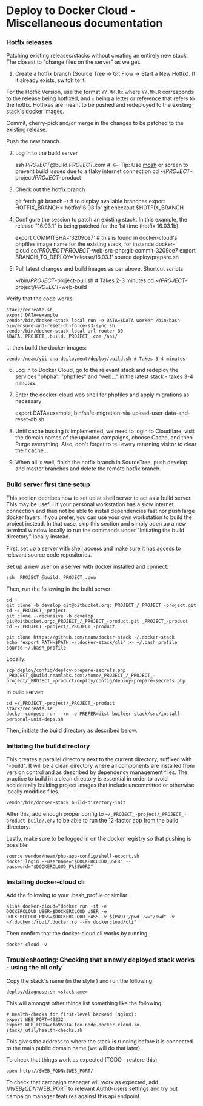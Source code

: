 Deploy to Docker Cloud - Miscellaneous documentation
=============================================

### Hotfix releases

Patching existing releases/stacks without creating an entirely new stack. The closest to "change files on the server" as we get.

1. Create a hotfix branch (Source Tree -> Git Flow -> Start a New Hotfix). If it already exists, switch to it. 

For the Hotfix Version, use the format `YY.MM.Rx` where `YY.MM.R` corresponds to the release being hotfixed, and `x` being a letter or reference that refers to the hotfix. Hotfixes are meant to be pushed and redeployed to the existing stack's docker images. 

Commit, cherry-pick and/or merge in the changes to be patched to the existing release. 

Push the new branch. 

2. Log in to the build server

    ssh _PROJECT_@build._PROJECT_.com # <-- Tip: Use [mosh](https://mosh.mit.edu) or screen to prevent build issues due to a flaky internet connection
    cd ~/_PROJECT_-project/_PROJECT_-product

3. Check out the hotfix branch

    git fetch
    git branch -r # to display available branches
    export HOTFIX_BRANCH='hotfix/16.03.1b'
    git checkout $HOTFIX_BRANCH
    
4. Configure the session to patch an existing stack. In this example, the release "16.03.1" is being patched for the 1st time (hotfix 16.03.1b).
    
    export COMMITSHA='3209ce7' # this is found in docker-cloud's phpfiles image name for the existing stack, for instance docker-cloud.co/_PROJECT_/_PROJECT_-web-src-php:git-commit-3209ce7
    export BRANCH_TO_DEPLOY='release/16.03.1'
    source deploy/prepare.sh

5. Pull latest changes and build images as per above. Shortcut scripts:

    ~/bin/_PROJECT_-project-pull.sh # Takes 2-3 minutes
    cd ~/_PROJECT_-project/_PROJECT_-web-build
    
Verify that the code works:

    stack/recreate.sh
    export DATA=example
    vendor/bin/docker-stack local run -e DATA=$DATA worker /bin/bash bin/ensure-and-reset-db-force-s3-sync.sh
    vendor/bin/docker-stack local url router 80 $DATA._PROJECT_.build._PROJECT_.com /api/

... then build the docker images:

    vendor/neam/yii-dna-deployment/deploy/build.sh # Takes 3-4 minutes
    
6. Log in to Docker Cloud, go to the relevant stack and redeploy the services "phpha", "phpfiles" and "web..." in the latest stack - takes 3-4 minutes.

7. Enter the docker-cloud web shell for phpfiles and apply migrations as necessary

    export DATA=example;
    bin/safe-migration-via-upload-user-data-and-reset-db.sh

8. Until cache busting is implemented, we need to login to Cloudflare, visit the domain names of the updated campaigns, choose Cache, and then Purge everything. Also, don't forget to tell every returning visitor to clear their cache...

9. When all is well, finish the hotfix branch in SourceTree, push develop and master branches and delete the remote hotfix branch.

### Build server first time setup

This section decribes how to set up at shell server to act as a build server. This may be useful if your personal workstation has a slow internet connection and thus not be able to install dependencies fast nor push large docker layers. 
If you prefer, you can use your own workstation to build the project instead. In that case, skip this section and simply open up a new terminal window locally to run the commands under "Initiating the build directory" locally instead.

First, set up a server with shell access and make sure it has access to relevant source code repositories. 

Set up a new user on a server with docker installed and connect:

    ssh _PROJECT_@build._PROJECT_.com

Then, run the following in the build server:

    cd ~
    git clone -b develop git@bitbucket.org:_PROJECT_/_PROJECT_-project.git
    cd ~/_PROJECT_-project
    git clone --recursive -b develop git@bitbucket.org:_PROJECT_/_PROJECT_-product.git _PROJECT_-product
    cd ~/_PROJECT_-project/_PROJECT_-product
    
    git clone https://github.com/neam/docker-stack ~/.docker-stack
    echo 'export PATH=$PATH:~/.docker-stack/cli' >> ~/.bash_profile
    source ~/.bash_profile

Locally:

    scp deploy/config/deploy-prepare-secrets.php _PROJECT_@build.neamlabs.com:/home/_PROJECT_/_PROJECT_-project/_PROJECT_-product/deploy/config/deploy-prepare-secrets.php

In build server:

    cd ~/_PROJECT_-project/_PROJECT_-product
    stack/recreate.se
    docker-compose run --rm -e PREFER=dist builder stack/src/install-personal-unit-deps.sh
    
Then, initiate the build directory as described below.
    
### Initiating the build directory

This creates a parallel directory next to the current directory, suffixed with "-build". It will be a clean directory where all components are installed from version control and as described by dependency management files. The practice to build in a clean directory is essential in order to avoid accidentally building project images that include uncommitted or otherwise locally modified files. 

    vendor/bin/docker-stack build-directory-init

After this, add enough proper config to `~/_PROJECT_-project/_PROJECT_-product-build/.env` to be able to run the 12-factor app from the build directory.

Lastly, make sure to be logged in on the docker registry so that pushing is possible:

    source vendor/neam/php-app-config/shell-export.sh
    docker login --username="$DOCKERCLOUD_USER" --password="$DOCKERCLOUD_PASSWORD"

### Installing docker-cloud cli

Add the following to your .bash_profile or similar:

    alias docker-cloud="docker run -it -e DOCKERCLOUD_USER=$DOCKERCLOUD_USER -e DOCKERCLOUD_PASS=$DOCKERCLOUD_PASS -v $(PWD):/pwd -w="/pwd" -v ~/.docker:/root/.docker:ro --rm dockercloud/cli"

Then confirm that the docker-cloud cli works by running

    docker-cloud -v

### Troubleshooting: Checking that a newly deployed stack works - using the cli only

Copy the stack's name (in the style <date><vhost><commitsha>) and run the following:

    deploy/diagnose.sh <stackname>

This will amongst other things list something like the following:

    # Health-checks for first-level backend (Nginx):
    export WEB_PORT=49232
    export WEB_FQDN=cfa9591a-foo.node.docker-cloud.io
    stack/_util/health-checks.sh

This gives the address to where the stack is running before it is connected to the main public domain name (we will do that later). 

To check that things work as expected (TODO - restore this):

    open http://$WEB_FQDN:$WEB_PORT/

To check that campaign manager will work as expected, add //$WEB_FQDN:$WEB_PORT to relevant Auth0-users settings and try out campaign manager features against this api endpoint.
